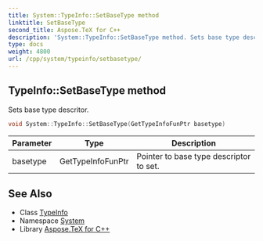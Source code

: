 ```yaml
---
title: System::TypeInfo::SetBaseType method
linktitle: SetBaseType
second_title: Aspose.TeX for C++
description: 'System::TypeInfo::SetBaseType method. Sets base type descritor in C++.'
type: docs
weight: 4800
url: /cpp/system/typeinfo/setbasetype/
---
```

## TypeInfo::SetBaseType method


Sets base type descritor.

```cpp
void System::TypeInfo::SetBaseType(GetTypeInfoFunPtr basetype)
```


| Parameter | Type | Description |
| --- | --- | --- |
| basetype | GetTypeInfoFunPtr | Pointer to base type descriptor to set. |

## See Also

* Class [TypeInfo](../)
* Namespace [System](../../)
* Library [Aspose.TeX for C++](../../../)
